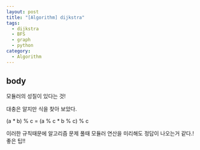 ```yaml
---
layout: post
title: "[Algorithm] dijkstra"
tags: 
  - dijkstra
  - BFS
  - graph
  - python
category:
  - Algorithm
---
```


## body
모듈러의 성질이 있다는 것!

대충은 알지만 식을 찾아 보았다.

(a * b) % c = (a % c * b % c) % c

이러한 규칙때문에 알고리즘 문제 풀때 모듈러 연산을 미리해도 정답이 나오는거 같다.! 좋은 팁!!

